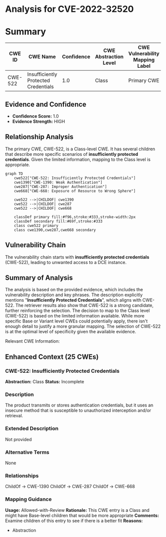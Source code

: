 # Analysis for CVE-2022-32520

# Summary
| CWE ID  | CWE Name                                        | Confidence | CWE Abstraction Level | CWE Vulnerability Mapping Label | CWE-Vulnerability Mapping Notes |
|---------|-------------------------------------------------|------------|-----------------------|---------------------------------|-----------------------------------|
| CWE-522 | Insufficiently Protected Credentials            | 1.0        | Class                 | Primary CWE                     | Allowed-with-Review               |

## Evidence and Confidence

*   **Confidence Score:** 1.0
*   **Evidence Strength:** HIGH

## Relationship Analysis
The primary CWE, CWE-522, is a Class-level CWE. It has several children that describe more specific scenarios of **insufficiently protected credentials**. Given the limited information, mapping to the Class level is appropriate.

```mermaid
graph TD
    cwe522["CWE-522: Insufficiently Protected Credentials"]
    cwe1390["CWE-1390: Weak Authentication"]
    cwe287["CWE-287: Improper Authentication"]
    cwe668["CWE-668: Exposure of Resource to Wrong Sphere"]

    cwe522 -->|CHILDOF| cwe1390
    cwe522 -->|CHILDOF| cwe287
    cwe522 -->|CHILDOF| cwe668

    classDef primary fill:#f96,stroke:#333,stroke-width:2px
    classDef secondary fill:#69f,stroke:#333
    class cwe522 primary
    class cwe1390,cwe287,cwe668 secondary
```

## Vulnerability Chain
The vulnerability chain starts with **insufficiently protected credentials** (CWE-522), leading to unwanted access to a DCE instance.

## Summary of Analysis
The analysis is based on the provided evidence, which includes the vulnerability description and key phrases. The description explicitly mentions "**Insufficiently Protected Credentials**", which aligns with CWE-522.
The retriever results also show that CWE-522 is a strong candidate, further reinforcing the selection.
The decision to map to the Class level (CWE-522) is based on the limited information available. While more specific Base or Variant level CWEs could potentially apply, there isn't enough detail to justify a more granular mapping.
The selection of CWE-522 is at the optimal level of specificity given the available evidence.

Relevant CWE Information:

## Enhanced Context (25 CWEs)

### CWE-522: Insufficiently Protected Credentials
**Abstraction:** Class
**Status:** Incomplete

### Description
The product transmits or stores authentication credentials, but it uses an insecure method that is susceptible to unauthorized interception and/or retrieval.

### Extended Description
Not provided

### Alternative Terms
None

### Relationships
ChildOf -> CWE-1390
ChildOf -> CWE-287
ChildOf -> CWE-668

### Mapping Guidance
**Usage:** Allowed-with-Review
**Rationale:** This CWE entry is a Class and might have Base-level children that would be more appropriate
**Comments:** Examine children of this entry to see if there is a better fit
**Reasons:**
- Abstraction